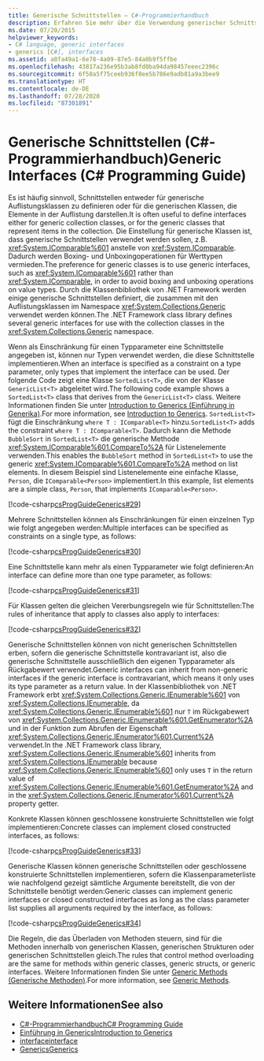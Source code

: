 ```yaml
---
title: Generische Schnittstellen – C#-Programmierhandbuch
description: Erfahren Sie mehr über die Verwendung generischer Schnittstelle in C#. Hier finden Sie Codebeispiele und zusätzliche verfügbare Ressourcen.
ms.date: 07/20/2015
helpviewer_keywords:
- C# language, generic interfaces
- generics [C#], interfaces
ms.assetid: a8fa49a1-6e78-4a09-87e5-84a0b9f5ffbe
ms.openlocfilehash: 43817a236e95b3ab8fd0ba94da98457eeec2396c
ms.sourcegitcommit: 6f58a5f75ceeb936f8ee5b786e9adb81a9a3bee9
ms.translationtype: HT
ms.contentlocale: de-DE
ms.lasthandoff: 07/28/2020
ms.locfileid: "87301891"
---
```

# <a name="generic-interfaces-c-programming-guide"></a><span data-ttu-id="8b7e7-104">Generische Schnittstellen (C#-Programmierhandbuch)</span><span class="sxs-lookup"><span data-stu-id="8b7e7-104">Generic Interfaces (C# Programming Guide)</span></span>
<span data-ttu-id="8b7e7-105">Es ist häufig sinnvoll, Schnittstellen entweder für generische Auflistungsklassen zu definieren oder für die generischen Klassen, die Elemente in der Auflistung darstellen.</span><span class="sxs-lookup"><span data-stu-id="8b7e7-105">It is often useful to define interfaces either for generic collection classes, or for the generic classes that represent items in the collection.</span></span> <span data-ttu-id="8b7e7-106">Die Einstellung für generische Klassen ist, dass generische Schnittstellen verwendet werden sollen, z.B. <xref:System.IComparable%601> anstelle von <xref:System.IComparable>. Dadurch werden Boxing- und Unboxingoperationen für Werttypen vermieden.</span><span class="sxs-lookup"><span data-stu-id="8b7e7-106">The preference for generic classes is to use generic interfaces, such as <xref:System.IComparable%601> rather than <xref:System.IComparable>, in order to avoid boxing and unboxing operations on value types.</span></span> <span data-ttu-id="8b7e7-107">Durch die Klassenbibliothek von .NET Framework werden einige generische Schnittstellen definiert, die zusammen mit den Auflistungsklassen im Namespace <xref:System.Collections.Generic> verwendet werden können.</span><span class="sxs-lookup"><span data-stu-id="8b7e7-107">The .NET Framework class library defines several generic interfaces for use with the collection classes in the <xref:System.Collections.Generic> namespace.</span></span>  
  
 <span data-ttu-id="8b7e7-108">Wenn als Einschränkung für einen Typparameter eine Schnittstelle angegeben ist, können nur Typen verwendet werden, die diese Schnittstelle implementieren.</span><span class="sxs-lookup"><span data-stu-id="8b7e7-108">When an interface is specified as a constraint on a type parameter, only types that implement the interface can be used.</span></span> <span data-ttu-id="8b7e7-109">Der folgende Code zeigt eine Klasse `SortedList<T>`, die von der Klasse `GenericList<T>` abgeleitet wird.</span><span class="sxs-lookup"><span data-stu-id="8b7e7-109">The following code example shows a `SortedList<T>` class that derives from the `GenericList<T>` class.</span></span> <span data-ttu-id="8b7e7-110">Weitere Informationen finden Sie unter [Introduction to Generics (Einführung in Generika)](./index.md).</span><span class="sxs-lookup"><span data-stu-id="8b7e7-110">For more information, see [Introduction to Generics](./index.md).</span></span> <span data-ttu-id="8b7e7-111">`SortedList<T>` fügt die Einschränkung `where T : IComparable<T>` hinzu.</span><span class="sxs-lookup"><span data-stu-id="8b7e7-111">`SortedList<T>` adds the constraint `where T : IComparable<T>`.</span></span> <span data-ttu-id="8b7e7-112">Dadurch kann die Methode `BubbleSort` in `SortedList<T>` die generische Methode <xref:System.IComparable%601.CompareTo%2A> für Listenelemente verwenden.</span><span class="sxs-lookup"><span data-stu-id="8b7e7-112">This enables the `BubbleSort` method in `SortedList<T>` to use the generic <xref:System.IComparable%601.CompareTo%2A> method on list elements.</span></span> <span data-ttu-id="8b7e7-113">In diesem Beispiel sind Listenelemente eine einfache Klasse, `Person`, die `IComparable<Person>` implementiert.</span><span class="sxs-lookup"><span data-stu-id="8b7e7-113">In this example, list elements are a simple class, `Person`, that implements `IComparable<Person>`.</span></span>  
  
 [!code-csharp[csProgGuideGenerics#29](~/samples/snippets/csharp/VS_Snippets_VBCSharp/csProgGuideGenerics/CS/Generics2.cs#29)]  
  
 <span data-ttu-id="8b7e7-114">Mehrere Schnittstellen können als Einschränkungen für einen einzelnen Typ wie folgt angegeben werden:</span><span class="sxs-lookup"><span data-stu-id="8b7e7-114">Multiple interfaces can be specified as constraints on a single type, as follows:</span></span>  
  
 [!code-csharp[csProgGuideGenerics#30](~/samples/snippets/csharp/VS_Snippets_VBCSharp/csProgGuideGenerics/CS/Generics.cs#30)]  
  
 <span data-ttu-id="8b7e7-115">Eine Schnittstelle kann mehr als einen Typparameter wie folgt definieren:</span><span class="sxs-lookup"><span data-stu-id="8b7e7-115">An interface can define more than one type parameter, as follows:</span></span>  
  
 [!code-csharp[csProgGuideGenerics#31](~/samples/snippets/csharp/VS_Snippets_VBCSharp/csProgGuideGenerics/CS/Generics.cs#31)]  
  
 <span data-ttu-id="8b7e7-116">Für Klassen gelten die gleichen Vererbungsregeln wie für Schnittstellen:</span><span class="sxs-lookup"><span data-stu-id="8b7e7-116">The rules of inheritance that apply to classes also apply to interfaces:</span></span>  
  
 [!code-csharp[csProgGuideGenerics#32](~/samples/snippets/csharp/VS_Snippets_VBCSharp/csProgGuideGenerics/CS/Generics.cs#32)]  
  
 <span data-ttu-id="8b7e7-117">Generische Schnittstellen können von nicht generischen Schnittstellen erben, sofern die generische Schnittstelle kontravariant ist, also die generische Schnittstelle ausschließlich den eigenen Typparameter als Rückgabewert verwendet.</span><span class="sxs-lookup"><span data-stu-id="8b7e7-117">Generic interfaces can inherit from non-generic interfaces if the generic interface is contravariant, which means it only uses its type parameter as a return value.</span></span> <span data-ttu-id="8b7e7-118">In der Klassenbibliothek von .NET Framework erbt <xref:System.Collections.Generic.IEnumerable%601> von <xref:System.Collections.IEnumerable>, da <xref:System.Collections.Generic.IEnumerable%601> nur `T` im Rückgabewert von <xref:System.Collections.Generic.IEnumerable%601.GetEnumerator%2A> und in der Funktion zum Abrufen der Eigenschaft <xref:System.Collections.Generic.IEnumerator%601.Current%2A> verwendet.</span><span class="sxs-lookup"><span data-stu-id="8b7e7-118">In the .NET Framework class library, <xref:System.Collections.Generic.IEnumerable%601> inherits from <xref:System.Collections.IEnumerable> because <xref:System.Collections.Generic.IEnumerable%601> only uses `T` in the return value of <xref:System.Collections.Generic.IEnumerable%601.GetEnumerator%2A> and in the <xref:System.Collections.Generic.IEnumerator%601.Current%2A> property getter.</span></span>  
  
 <span data-ttu-id="8b7e7-119">Konkrete Klassen können geschlossene konstruierte Schnittstellen wie folgt implementieren:</span><span class="sxs-lookup"><span data-stu-id="8b7e7-119">Concrete classes can implement closed constructed interfaces, as follows:</span></span>  
  
 [!code-csharp[csProgGuideGenerics#33](~/samples/snippets/csharp/VS_Snippets_VBCSharp/csProgGuideGenerics/CS/Generics.cs#33)]  
  
 <span data-ttu-id="8b7e7-120">Generische Klassen können generische Schnittstellen oder geschlossene konstruierte Schnittstellen implementieren, sofern die Klassenparameterliste wie nachfolgend gezeigt sämtliche Argumente bereitstellt, die von der Schnittstelle benötigt werden:</span><span class="sxs-lookup"><span data-stu-id="8b7e7-120">Generic classes can implement generic interfaces or closed constructed interfaces as long as the class parameter list supplies all arguments required by the interface, as follows:</span></span>  
  
 [!code-csharp[csProgGuideGenerics#34](~/samples/snippets/csharp/VS_Snippets_VBCSharp/csProgGuideGenerics/CS/Generics.cs#34)]  
  
 <span data-ttu-id="8b7e7-121">Die Regeln, die das Überladen von Methoden steuern, sind für die Methoden innerhalb von generischen Klassen, generischen Strukturen oder generischen Schnittstellen gleich.</span><span class="sxs-lookup"><span data-stu-id="8b7e7-121">The rules that control method overloading are the same for methods within generic classes, generic structs, or generic interfaces.</span></span> <span data-ttu-id="8b7e7-122">Weitere Informationen finden Sie unter [Generic Methods (Generische Methoden)](./generic-methods.md).</span><span class="sxs-lookup"><span data-stu-id="8b7e7-122">For more information, see [Generic Methods](./generic-methods.md).</span></span>  
  
## <a name="see-also"></a><span data-ttu-id="8b7e7-123">Weitere Informationen</span><span class="sxs-lookup"><span data-stu-id="8b7e7-123">See also</span></span>

- [<span data-ttu-id="8b7e7-124">C#-Programmierhandbuch</span><span class="sxs-lookup"><span data-stu-id="8b7e7-124">C# Programming Guide</span></span>](../index.md)
- [<span data-ttu-id="8b7e7-125">Einführung in Generics</span><span class="sxs-lookup"><span data-stu-id="8b7e7-125">Introduction to Generics</span></span>](./index.md)
- [<span data-ttu-id="8b7e7-126">interface</span><span class="sxs-lookup"><span data-stu-id="8b7e7-126">interface</span></span>](../../language-reference/keywords/interface.md)
- [<span data-ttu-id="8b7e7-127">Generics</span><span class="sxs-lookup"><span data-stu-id="8b7e7-127">Generics</span></span>](../../../standard/generics/index.md)
